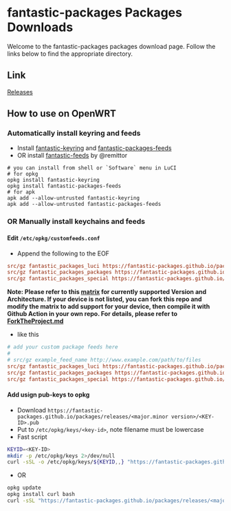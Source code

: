 # fantastic-packages Packages Downloads
Welcome to the fantastic-packages packages download page. Follow the links below to find the appropriate directory.

## Link
[Releases](https://fantastic-packages.github.io/packages/releases/)

## How to use on OpenWRT

### Automatically install keyring and feeds

- Install [fantastic-keyring](https://github.com/fantastic-packages/fantastic-keyring) and [fantastic-packages-feeds](https://github.com/fantastic-packages/fantastic-packages-feeds)
- OR install [fantastic-feeds](https://github.com/openwrt-xiaomi/fantastic-feeds) by @remittor

``` shell
# you can install from shell or `Software` menu in LuCI
# for opkg
opkg install fantastic-keyring
opkg install fantastic-packages-feeds
# for apk
apk add --allow-untrusted fantastic-keyring
apk add --allow-untrusted fantastic-packages-feeds
```

### OR Manually install keychains and feeds

#### Edit `/etc/opkg/customfeeds.conf`
- Append the following to the EOF
```ini
src/gz fantastic_packages_luci https://fantastic-packages.github.io/packages/releases/<major.minor version>/packages/<package arch>/luci
src/gz fantastic_packages_packages https://fantastic-packages.github.io/packages/releases/<major.minor version>/packages/<package arch>/packages
src/gz fantastic_packages_special https://fantastic-packages.github.io/packages/releases/<major.minor version>/packages/<package arch>/special
```

**Note: Please refer to this [matrix](https://github.com/fantastic-packages/packages/blob/master/.github/workflows/AutoBuild.yml#L61) for currently supported Version and Architecture.
If your device is not listed, you can fork this repo and modify the matrix to add support for your device, then compile it with Github Action in your own repo. For details, please refer to [ForkTheProject.md](https://github.com/fantastic-packages/packages/blob/master/ForkTheProject.md)**

- like this
```ini
# add your custom package feeds here
#
# src/gz example_feed_name http://www.example.com/path/to/files
src/gz fantastic_packages_luci https://fantastic-packages.github.io/packages/releases/21.02/packages/x86_64/luci
src/gz fantastic_packages_packages https://fantastic-packages.github.io/packages/releases/21.02/packages/x86_64/packages
src/gz fantastic_packages_special https://fantastic-packages.github.io/packages/releases/21.02/packages/x86_64/special
```
#### Add usign pub-keys to opkg
- Download `https://fantastic-packages.github.io/packages/releases/<major.minor version>/<KEY-ID>.pub`
- Put to `/etc/opkg/keys/<key-id>`, note filename must be lowercase
- Fast script
```bash
KEYID=<KEY-ID>
mkdir -p /etc/opkg/keys 2>/dev/null
curl -sSL -o /etc/opkg/keys/${KEYID,,} "https://fantastic-packages.github.io/packages/releases/<major.minor version>/${KEYID}.pub"
```
- OR
```bash
opkg update
opkg install curl bash
curl -sSL "https://fantastic-packages.github.io/packages/releases/<major.minor version>/${KEYID}.sh" | bash
```
